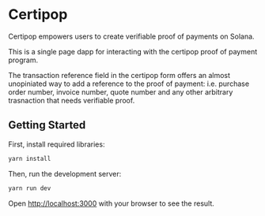 # Certipop

Certipop empowers users to create verifiable proof of payments on Solana.

This is a single page dapp for interacting with the certipop proof of payment program. 

The transaction reference field in the certipop form offers an almost unopiniated way to add a reference to the proof of payment: i.e. purchase order number, invoice number, quote number and any other arbitrary trasnaction that needs verifiable proof.

## Getting Started

First, install required libraries:

```bash
yarn install
```

Then, run the development server:

```bash
yarn run dev
```

Open [http://localhost:3000](http://localhost:3000) with your browser to see the result.
